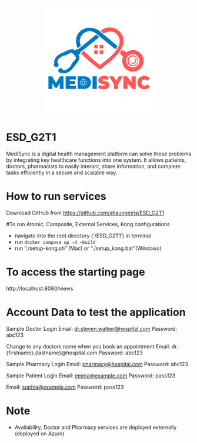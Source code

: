 <p align="center">
  <img src="https://github.com/shaunpeiris/ESD_G2T1/blob/main/UI/images/MediSync_Icon.png" alt="UrbanRenew Logo" width="300" height="300">
</p>

# ESD_G2T1
MediSync is a digital health management platform can solve these problems by integrating key healthcare functions into one system. It allows patients, doctors, pharmacists to easily interact, share information, and complete tasks efficiently in a secure and scalable way.

# How to run services
Download GitHub from https://github.com/shaunpeiris/ESD_G2T1

#To run Atomic, Composite, External Services, Kong configurations
- navigate into the root directory ('/ESD_G2T1') in terminal 
- run ```docker compose up -d –build```
- run “./setup-kong.sh” (Mac) or “./setup_kong.bat”(Windows)	
 
# To access the starting page
http://localhost:8080/views	

# Account Data to test the application
Sample Doctor Login
Email: dr.steven.walker@hospital.com
Password: abc123

Change to any doctors name when you book an appointment
Email: dr.{firstname}.{lastname}@hospital.com
Password: abc123

Sample Pharmacy Login
Email: pharmacy@hospital.com
Password: abc123

Sample Patient Login
Email: emma@example.com
Password: pass123

Email: sophia@example.com
Password: pass123

# Note
- Availability, Doctor and Pharmacy services are deployed externally (deployed on Azure)
